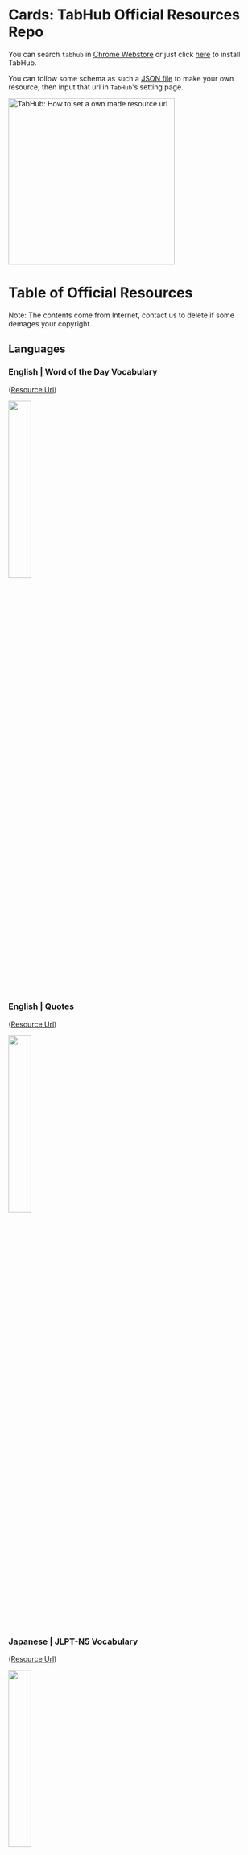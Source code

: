 # Cards: TabHub Official Resources Repo

You can search `tabhub` in [Chrome Webstore](https://chrome.google.com/webstore/category/extensions) or just click [here](https://chrome.google.com/webstore/detail/tabhub/eolilpdjccnmkecllnlpomoaommkcdkb) to install TabHub.

You can follow some schema as such a [JSON file](https://raw.githubusercontent.com/tabhub/cards/master/languages/japanese/jlpt-n5-vocabulary-jtest4you/manifest.json) to make your own resource, then input that url in `TabHub`'s setting page.

<image src="https://raw.githubusercontent.com/tabhub/cards/master/help/guide/images/how_to_set_your_own_resource_url.png" alt="TabHub: How to set a own made resource url" width="330px">

# Table of Official Resources

Note: The contents come from Internet, contact us to delete if some demages your copyright.

## Languages

### English | Word of the Day Vocabulary
([Resource Url](https://raw.githubusercontent.com/tabhub/cards/master/languages/english/word-of-the-day-dictionary_com/manifest.json))

<image src="https://raw.githubusercontent.com/tabhub/cards/master/languages/english/word-of-the-day-dictionary_com/images/a54248be0275bce21686cbeba7b0a1c5.jpg" width="30%">

### English | Quotes
([Resource Url](https://raw.githubusercontent.com/tabhub/cards/master/languages/english/quotes/manifest.json))

<image src="https://raw.githubusercontent.com/tabhub/cards/master/languages/english/quotes/images/01bc5852585b3fb46c2f2cfc71aea0b6.jpg" width="30%">

### Japanese | JLPT-N5 Vocabulary
([Resource Url](https://raw.githubusercontent.com/tabhub/cards/master/languages/japanese/jlpt-n5-vocabulary-jtest4you/manifest.json))

<image src="https://raw.githubusercontent.com/tabhub/cards/master/languages/japanese/jlpt-n5-vocabulary-jtest4you/images/b68d8b02140e88f3feb88cbdd722c2ac.jpg" width="30%">

### Japanese | JLPT-N4 Vocabulary
([Resource Url](https://raw.githubusercontent.com/tabhub/cards/master/languages/japanese/jlpt-n4-vocabulary-jtest4you/manifest.json))

<image src="https://raw.githubusercontent.com/tabhub/cards/master/languages/japanese/jlpt-n4-vocabulary-jtest4you/images/e3c510ffe1955880fba9994e45713a96.jpg" width="30%">

### Japanese | JLPT-N3 Vocabulary
([Resource Url](https://raw.githubusercontent.com/tabhub/cards/master/languages/japanese/jlpt-n3-vocabulary-jtest4you/manifest.json))

<image src="https://raw.githubusercontent.com/tabhub/cards/master/languages/japanese/jlpt-n3-vocabulary-jtest4you/images/0ead4d33815e7d6034ed7ea2724f4823.jpg" width="30%">

### Japanese | JLPT-N2 Vocabulary
([Resource Url](https://raw.githubusercontent.com/tabhub/cards/master/languages/japanese/jlpt-n2-vocabulary-jtest4you/manifest.json))

<image src="https://raw.githubusercontent.com/tabhub/cards/master/languages/japanese/jlpt-n2-vocabulary-jtest4you/images/1e9a7187e665197b4cd4193b080377de.jpg" width="30%">

### Japanese | JLPT-N1 Vocabulary
([Resource Url](https://raw.githubusercontent.com/tabhub/cards/master/languages/japanese/jlpt-n1-vocabulary-jtest4you/manifest.json))

<image src="https://raw.githubusercontent.com/tabhub/cards/master/languages/japanese/jlpt-n1-vocabulary-jtest4you/images/86d819d07ff3e7d51a4937492f242148.jpg" width="30%">

### Japanese | Learn Japanese Kanji
([Resource Url](https://raw.githubusercontent.com/tabhub/cards/master/languages/japanese/learn-japanese-kanji-jtest4you/manifest.json))

<image src="https://raw.githubusercontent.com/tabhub/cards/master/languages/japanese/learn-japanese-kanji-jtest4you/images/4ee5b8da9165eefa815d32cf70fa16a6.jpg" width="30%">

### Japanese | Japanese Phrases from Anime/Manga
([Resource Url](https://raw.githubusercontent.com/tabhub/cards/master/languages/japanese/japanese-phrases-from-animemanga-jtest4you/manifest.json))

<image src="https://raw.githubusercontent.com/tabhub/cards/master/languages/japanese/japanese-phrases-from-animemanga-jtest4you/images/8c5383b4fab6dadfcfd0fed844a522e6.jpg" width="30%">

## Fun

### 程序猿自黑指南
([Resource Url](https://raw.githubusercontent.com/tabhub/cards/master/fun/programmer-self-mockery/manifest.json))

<image src="https://raw.githubusercontent.com/tabhub/cards/master/fun/programmer-self-mockery/images/qianheshijian.jpeg" width="30%">

### 网络段子
([Resource Url](https://raw.githubusercontent.com/tabhub/cards/master/fun/social-network-funny-pieces/manifest.json))

## Help

### Getting Started Guide
([Resource Url](https://raw.githubusercontent.com/tabhub/cards/master/help/guide/manifest.json))

<image src="https://raw.githubusercontent.com/tabhub/cards/master/help/guide/images/welcome.png" width="30%">
